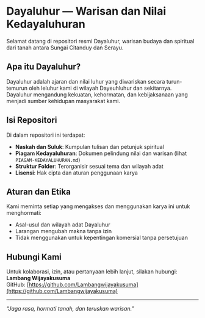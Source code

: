 
# Dayaluhur — Warisan dan Nilai Kedayaluhuran

Selamat datang di repositori resmi Dayaluhur, warisan budaya dan spiritual dari tanah antara Sungai Citanduy dan Serayu.

## Apa itu Dayaluhur?

Dayaluhur adalah ajaran dan nilai luhur yang diwariskan secara turun-temurun oleh leluhur kami di wilayah Dayeuhluhur dan sekitarnya.  
Dayaluhur mengandung kekuatan, kehormatan, dan kebijaksanaan yang menjadi sumber kehidupan masyarakat kami.

## Isi Repositori

Di dalam repositori ini terdapat:

- **Naskah dan Suluk**: Kumpulan tulisan dan petunjuk spiritual  
- **Piagam Kedayaluhuran**: Dokumen pelindung nilai dan warisan (lihat `PIAGAM-KEDAYALUHURAN.md`)  
- **Struktur Folder**: Terorganisir sesuai tema dan wilayah adat  
- **Lisensi**: Hak cipta dan aturan penggunaan karya

## Aturan dan Etika

Kami meminta setiap yang mengakses dan menggunakan karya ini untuk menghormati:

- Asal-usul dan wilayah adat Dayaluhur  
- Larangan mengubah makna tanpa izin  
- Tidak menggunakan untuk kepentingan komersial tanpa persetujuan

## Hubungi Kami

Untuk kolaborasi, izin, atau pertanyaan lebih lanjut, silakan hubungi:  
**Lambang Wijayakusuma**  
GitHub: [https://github.com/Lambangwijayakusuma](https://github.com/Lambangwijayakusuma)

---

_“Jaga rasa, hormati tanah, dan teruskan warisan.”_  
